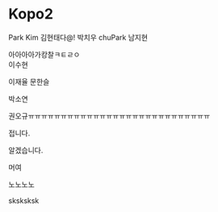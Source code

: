 ﻿# Kopo2
Park
Kim
김현태다@!
박치우 chuPark
남지현

아아아아가캉찰ㅋㅌㄹㅇ\
이수현

이재율
문한슬

박소연

권오규ㅠㅠㅠㅠㅠㅠㅠㅠㅠㅠㅠㅠㅠㅠㅠㅠㅠㅠㅠㅠㅠㅠㅠㅠㅠㅠㅠㅠ


접니다.

알겠습니다.

머여





노노노노

sksksksk
